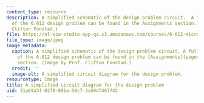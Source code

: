 ```yaml
---
content_type: resource
description: A simplified schematic of the design problem circuit.  A full description
  of the 6.012 design problem can be found in the Assignments section. (Image by Prof.
  Clifton Fonstad.)
file: https://ol-ocw-studio-app-qa.s3.amazonaws.com/courses/6-012-microelectronic-devices-and-circuits-fall-2009/31a69a3f0278991a58c73a50df467742_6-012f09-th.jpg
file_type: image/jpeg
image_metadata:
  caption: A simplified schematic of the design problem circuit. A full description
    of the 6.012 design problem can be found in the [Assignments](pages/assignments)
    section. (Image by Prof. Clifton Fonstad.)
  credit: ''
  image-alt: A simplified circuit diagram for the design problem.
resourcetype: Image
title: A simplified circuit diagram for the design problem
uid: 31a69a3f-0278-991a-58c7-3a50df467742
---
```

